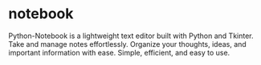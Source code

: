 # notebook
Python-Notebook is a lightweight text editor built with Python and Tkinter. Take and manage notes effortlessly. Organize your thoughts, ideas, and important information with ease. Simple, efficient, and easy to use.
